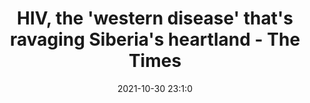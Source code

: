 ---
"title": "HIV, the 'western disease' that's ravaging Siberia's heartland - The Times"
"date": "2021-10-30 23:1:0"
"feed_name": "GOOGLENEWSMINING"
"feed_website": "https://news.google.com/search?q=mining%2Bincident&hl=en-US&gl=US&ceid=US:en"
"feed_rss": "https://news.google.com/rss/search?q=mining%2Bincident&hl=en-US&gl=US&ceid=US:en"
"link": "https://www.thetimes.co.uk/article/hiv-the-western-disease-thats-ravaging-siberias-heartland-w63sknddn"
"source": "{'href': 'https://www.thetimes.co.uk', 'title': 'The Times'}"
"file": "_posts/2021-1-1-49c431097980cae15a75db77819be36d2d067ccc.md"
"accident": "0"
"drilling": "0"
"dead": "0"
"injured": "0"
"arrested": "0"
"place": "unknown place"
"where": "unknown site"
"causes": "unknown"
"place_uri": "unknown place"
---